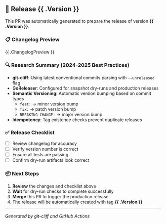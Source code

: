## 🚀 Release {{ .Version }}

This PR was automatically generated to prepare the release of version **{{ .Version }}**.

### 📋 Changelog Preview

{{ .ChangelogPreview }}

### 🔍 Research Summary (2024-2025 Best Practices)

- **git-cliff**: Using latest conventional commits parsing with `--unreleased` flag
- **GoReleaser**: Configured for snapshot dry-runs and production releases
- **Semantic Versioning**: Automatic version bumping based on commit types
  - `feat:` → minor version bump
  - `fix:` → patch version bump
  - `BREAKING CHANGE:` → major version bump
- **Idempotency**: Tag existence checks prevent duplicate releases

### ✅ Release Checklist

- [ ] Review changelog for accuracy
- [ ] Verify version number is correct
- [ ] Ensure all tests are passing
- [ ] Confirm dry-run artifacts look correct

### 📦 Next Steps

1. **Review** the changes and checklist above
2. **Wait** for dry-run checks to complete successfully
3. **Merge** this PR to trigger the production release
4. The release will be automatically created with tag **{{ .Version }}**

---

_Generated by git-cliff and GitHub Actions_
